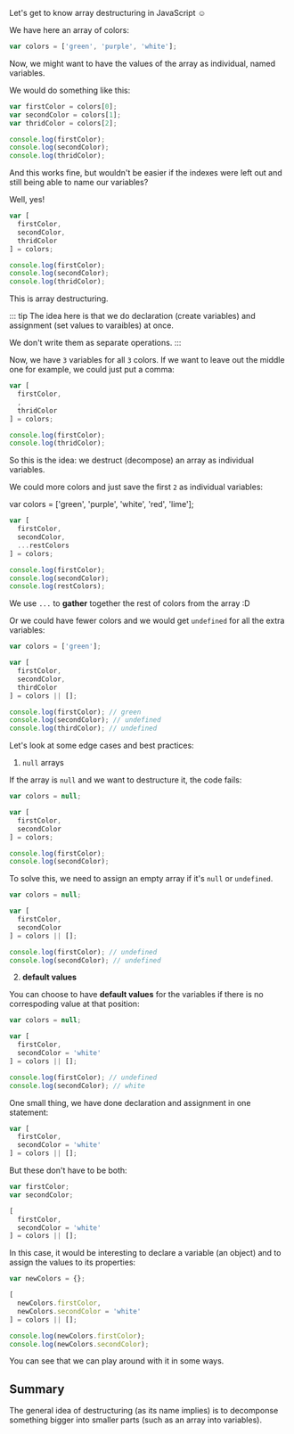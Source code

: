 Let's get to know array destructuring in JavaScript :relaxed:

We have here an array of colors:

``` js
var colors = ['green', 'purple', 'white'];
```

Now, we might want to have the values of the array as individual, named variables.

We would do something like this:

``` js
var firstColor = colors[0];
var secondColor = colors[1];
var thridColor = colors[2];

console.log(firstColor);
console.log(secondColor);
console.log(thridColor);
```

And this works fine, but wouldn't be easier if the indexes were left out and still being able to name our variables?

Well, yes!

``` js
var [
  firstColor,
  secondColor,
  thridColor
] = colors;

console.log(firstColor);
console.log(secondColor);
console.log(thridColor);
```

This is array destructuring.

::: tip
The idea here is that we do declaration (create variables) and assignment (set values to varaibles) at once. 

We don't write them as separate operations.
:::

Now, we have `3` variables for all `3` colors. If we want to leave out the middle one for example, we could just put a comma:

``` js
var [
  firstColor,
  ,
  thridColor
] = colors;

console.log(firstColor);
console.log(thridColor);
```

So this is the idea: we destruct (decompose) an array as individual variables.

We could more colors and just save the first `2` as individual variables:

var colors = ['green', 'purple', 'white', 'red', 'lime'];

``` js
var [
  firstColor,
  secondColor,
  ...restColors
] = colors;

console.log(firstColor);
console.log(secondColor);
console.log(restColors);
```

We use `...` to **gather** together the rest of colors from the array :D

Or we could have fewer colors and we would get `undefined` for all the extra variables:

``` js
var colors = ['green'];

var [
  firstColor,
  secondColor,
  thirdColor
] = colors || [];

console.log(firstColor); // green
console.log(secondColor); // undefined
console.log(thirdColor); // undefined
```

Let's look at some edge cases and best practices:

1. `null` arrays

If the array is `null` and we want to destructure it, the code fails:

``` js
var colors = null;

var [
  firstColor,
  secondColor
] = colors;

console.log(firstColor);
console.log(secondColor);
```

To solve this, we need to assign an empty array if it's `null` or `undefined`.

``` js
var colors = null;

var [
  firstColor,
  secondColor
] = colors || [];

console.log(firstColor); // undefined
console.log(secondColor); // undefined
```

2. **default values**

You can choose to have **default values** for the variables if there is no correspoding value at that position:

``` js
var colors = null;

var [
  firstColor,
  secondColor = 'white'
] = colors || [];

console.log(firstColor); // undefined
console.log(secondColor); // white
```

One small thing, we have done declaration and assignment in one statement:

``` js
var [
  firstColor,
  secondColor = 'white'
] = colors || [];
```

But these don't have to be both:

``` js
var firstColor;
var secondColor;

[
  firstColor,
  secondColor = 'white'
] = colors || [];
```

In this case, it would be interesting to declare a variable (an object) and to assign the values to its properties:

``` js
var newColors = {};

[
  newColors.firstColor,
  newColors.secondColor = 'white'
] = colors || [];

console.log(newColors.firstColor);
console.log(newColors.secondColor);
```

You can see that we can play around with it in some ways. 

## Summary

The general idea of destructuring (as its name implies) is to decomponse something bigger into smaller parts (such as an array into variables).

